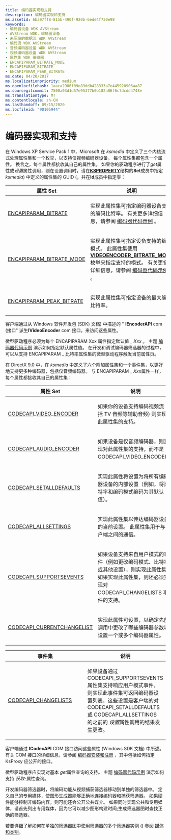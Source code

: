 ```yaml
---
title: 编码器实现和支持
description: 编码器实现和支持
ms.assetid: 6ba97ff8-815b-490f-920b-6ede4f730e98
keywords:
- 编码器设备 WDK AVStream
- AVStream WDK，编码器设备
- 未压缩的数据流 WDK AVStream
- 编码流 WDK AVStream
- 音频编码器设备 WDK AVStream
- 视频编码器设备 WDK AVStream
- 属性集 WDK 编码器
- ENCAPIPARAM_BITRATE_MODE
- ENCAPIPARAM_BITRATE
- ENCAPIPARAM_PEAK_BITRATE
ms.date: 04/20/2017
ms.localizationpriority: medium
ms.openlocfilehash: 1aaca2906f09e83ddb428333a7e445920906aa87
ms.sourcegitcommit: 7500a03d1d57e95377b0b182a06f6c7dcdd4748e
ms.translationtype: MT
ms.contentlocale: zh-CN
ms.lasthandoff: 09/15/2020
ms.locfileid: "90105944"
---
```

# <a name="encoder-implementation-and-support"></a>编码器实现和支持

在 Windows XP Service Pack 1 中，Microsoft 在 *ksmedia* 中定义了三个内核流式处理属性集和一个枚举，以支持仅视频编码器设备。 每个属性集都包含一个属性。 换言之，每个属性都接收其自己的属性集。 如果你的驱动程序进行了*get*属性或*设置*属性调用，则在设置调用时，请在[**KSPROPERTY**](/windows-hardware/drivers/ddi/ks/ns-ks-ksidentifier)结构的**Set**成员中指定*ksmedia*) 中定义的属性集的 GUID (，并在**Id**成员中指定零：

<table>
<colgroup>
<col width="50%" />
<col width="50%" />
</colgroup>
<thead>
<tr class="header">
<th>属性 Set</th>
<th>说明</th>
</tr>
</thead>
<tbody>
<tr class="odd">
<td><a href="/windows-hardware/drivers/stream/encapiparam-bitrate" data-raw-source="[ENCAPIPARAM_BITRATE](./encapiparam-bitrate.md)">ENCAPIPARAM_BITRATE</a></td>
<td><p>实现此属性集可指定编码器设备支持的编码比特率。 有关更多详细信息，请参阅 <a href="encoder-code-examples.md" data-raw-source="[Encoder Code Examples](encoder-code-examples.md)">编码器代码示例</a> 。</p></td>
</tr>
<tr class="even">
<td><a href="/windows-hardware/drivers/stream/encapiparam-bitrate-mode" data-raw-source="[ENCAPIPARAM_BITRATE_MODE](./encapiparam-bitrate-mode.md)">ENCAPIPARAM_BITRATE_MODE</a></td>
<td><p>实现此属性集可指定设备支持的编码模式。 此属性集使用 <a href="/windows-hardware/drivers/ddi/ksmedia/ne-ksmedia-videoencoder_bitrate_mode" data-raw-source="[&lt;strong&gt;VIDEOENCODER_BITRATE_MODE&lt;/strong&gt;](/windows-hardware/drivers/ddi/ksmedia/ne-ksmedia-videoencoder_bitrate_mode)"><strong>VIDEOENCODER_BITRATE_MODE</strong></a> 枚举来指定支持的模式。 有关更多详细信息，请参阅 <a href="encoder-code-examples.md" data-raw-source="[Encoder Code Examples](encoder-code-examples.md)">编码器代码示例</a> 。</p></td>
</tr>
<tr class="odd">
<td><a href="/windows-hardware/drivers/stream/encapiparam-peak-bitrate" data-raw-source="[ENCAPIPARAM_PEAK_BITRATE](./encapiparam-peak-bitrate.md)">ENCAPIPARAM_PEAK_BITRATE</a></td>
<td><p>实现此属性集可指定设备的最大编码比特率。</p></td>
</tr>
</tbody>
</table>

客户端通过从 Windows 软件开发包 (SDK) 文档) 中描述的 " **IEncoderAPI** com (接口" 派生**IVideoEncoder** com 接口，来访问这些属性。

微型驱动程序必须为每个 ENCAPIPARAM Xxx 属性指定默认值 \_ *Xxx* 。 主题 [编码器代码示例](encoder-code-examples.md) 演示如何指定默认属性值。 在开发和调试编码器筛选器的过程中，可以从支持 ENCAPIPARAM \_ 比特率属性集的微型驱动程序触发当前属性页。

在 DirectX 9.0 中，在 *ksmedia* 中定义了六个附加属性集和一个事件集，以更好地支持更多种编码器，包括仅音频编码器。 与 ENCAPIPARAM \_ *Xxx*属性一样，每个属性都接收其自己的属性集：

<table>
<colgroup>
<col width="50%" />
<col width="50%" />
</colgroup>
<thead>
<tr class="header">
<th>属性 Set</th>
<th>说明</th>
</tr>
</thead>
<tbody>
<tr class="odd">
<td><a href="/windows-hardware/drivers/stream/codecapi-video-encoder" data-raw-source="[CODECAPI_VIDEO_ENCODER](./codecapi-video-encoder.md)">CODECAPI_VIDEO_ENCODER</a></td>
<td><p>如果你的设备支持编码视频流 (包括 TV 音频等辅助音频) 则实现对此属性集的支持。</p></td>
</tr>
<tr class="even">
<td><a href="/windows-hardware/drivers/stream/codecapi-audio-encoder" data-raw-source="[CODECAPI_AUDIO_ENCODER](./codecapi-audio-encoder.md)">CODECAPI_AUDIO_ENCODER</a></td>
<td><p>如果设备是仅音频编码器，则实现对此属性集的支持，而不是 CODECAPI_VIDEO_ENCODER。</p></td>
</tr>
<tr class="odd">
<td><a href="/windows-hardware/drivers/stream/codecapi-setalldefaults" data-raw-source="[CODECAPI_SETALLDEFAULTS](./codecapi-setalldefaults.md)">CODECAPI_SETALLDEFAULTS</a></td>
<td><p>实现此属性将设置为将所有编码器设备的内部设置（例如，将比特率和编码模式编码为其默认值）。</p></td>
</tr>
<tr class="even">
<td><a href="/windows-hardware/drivers/stream/codecapi-allsettings" data-raw-source="[CODECAPI_ALLSETTINGS](./codecapi-allsettings.md)">CODECAPI_ALLSETTINGS</a></td>
<td><p>实现此属性集以传达编码器设备的当前设置。 此属性集用于与客户端之间的通信。</p></td>
</tr>
<tr class="odd">
<td><a href="/windows-hardware/drivers/stream/codecapi-supportsevents" data-raw-source="[CODECAPI_SUPPORTSEVENTS](./codecapi-supportsevents.md)">CODECAPI_SUPPORTSEVENTS</a></td>
<td><p>如果设备支持来自用户模式的事件（例如更改编码模式、比特率或其他设置），则实现此属性集。 如果实现此属性集，则还必须实现对 CODECAPI_CHANGELISTS 事件的支持。</p></td>
</tr>
<tr class="even">
<td><a href="/windows-hardware/drivers/stream/codecapi-currentchangelist" data-raw-source="[CODECAPI_CURRENTCHANGELIST](./codecapi-currentchangelist.md)">CODECAPI_CURRENTCHANGELIST</a></td>
<td><p>实现此属性可设置，以确定先前调用中更改了哪些编码器参数以设置一个或多个编码器属性。</p></td>
</tr>
</tbody>
</table>

<table>
<colgroup>
<col width="50%" />
<col width="50%" />
</colgroup>
<thead>
<tr class="header">
<th>事件集</th>
<th>说明</th>
</tr>
</thead>
<tbody>
<tr class="odd">
<td><p><a href="/windows-hardware/drivers/stream/codecapi-changelists" data-raw-source="[CODECAPI_CHANGELISTS](./codecapi-changelists.md)">CODECAPI_CHANGELISTS</a></p></td>
<td><p>如果设备通过 CODECAPI_SUPPORTSEVENTS 属性集支持响应用户模式事件，则实现此事件集可返回编码器设置列表，这些设置是客户端的对 CODECAPI_SETALLDEFAULTS 或 CODECAPI_ALLSETTINGS 的之前的 <em>设置</em>属性调用的结果发生更改。</p></td>
</tr>
</tbody>
</table>

客户端通过 **ICodecAPI** COM 接口访问这些属性 (Windows SDK 文档) 中所述。 有关 COM 接口的详细信息，请参阅 [编码器安装和注册](encoder-installation-and-registration.md) ，其中包括如何指定 KsProxy 应公开的接口。

微型驱动程序应实现对基本 *get*属性查询的支持。 主题 [编码器代码示例](encoder-code-examples.md) 演示如何支持 *获取*-属性查询。

开发编码器筛选器时，将编码功能从视频捕获筛选器移动到单独的筛选器中。 定义自己的专用媒体，使图形生成器能够正确地连接编码器和捕获筛选器。 如果硬件能够控制非编码内容，则可能还会公开公共媒介。 如果同时实现公共和专用媒体，请首先列出专用媒体，因为它可以减少图形构建时间;生成筛选器图时查找正确的筛选器。

若要详细了解如何在单独的筛选器图中使用筛选器的多个筛选器实例 () 参阅 [媒体和类别](mediums-and-categories.md)。
